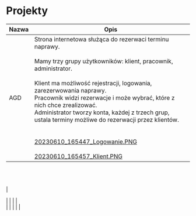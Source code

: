 # Projekty



| Nazwa | Opis                                                                                                                                                                                                                                                                                                                                                                                                                                                                                                                                                                                                   |
| :------ | -------------------------------------------------------------------------------------------------------------------------------------------------------------------------------------------------------------------------------------------------------------------------------------------------------------------------------------------------------------------------------------------------------------------------------------------------------------------------------------------------------------------------------------------------------------------------------------------------------- |
| AGD   | Strona internetowa służąca do rezerwaci terminu naprawy.<br /><br />Mamy trzy grupy użytkowników: klient, pracownik, administrator. <br /><br />Klient ma możliwość rejestracji, logowania, zarezerwowania naprawy. <br />Pracownik widzi rezerwacje i może wybrać, które z nich chce zrealizować. <br />Administrator tworzy konta, każdej z trzech grup, ustala terminy możliwe do rezerwacji przez klientów.<br /><br /><br />[20230610_165447_Logowanie.PNG](assets/20230610_165447_Logowanie.PNG)<br /><br />[20230610_165457_Klient.PNG](assets/20230610_165457_Klient.PNG)<br /> |

<br /><br /><br /> |

|        |                                                                                                                                                                                                                                                                                                                                                                                                                                                                                                                                   |
| <br /> |                                                                                                                                                                                                                                                                                                                                                                                                                                                                                                                                   |
|        |                                                                                                                                                                                                                                                                                                                                                                                                                                                                                                                                   |
